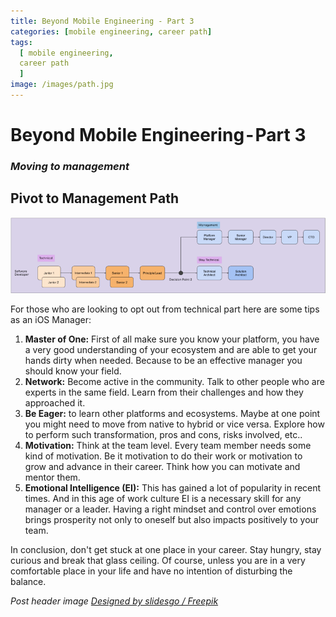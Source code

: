 ```yaml
---
title: Beyond Mobile Engineering - Part 3
categories: [mobile engineering, career path]
tags:
  [ mobile engineering,
  career path
  ]
image: /images/path.jpg
---
```


# Beyond Mobile Engineering - Part 3
### *Moving to management* 

## Pivot to Management Path

![Technical to Management](/images/beyondME/3_1.png)

For those who are looking to opt out from technical part here are some tips as an iOS Manager:

1. **Master of One:** First of all make sure you know your platform, you have a very good understanding of your ecosystem and are able to get your hands dirty when needed. Because to be an effective manager you should know your field.
2. **Network:** Become active in the community. Talk to other people who are experts in the same field. Learn from their challenges and how they approached it.
3. **Be Eager:** to learn other platforms and ecosystems. Maybe at one point you might need to move from native to hybrid or vice versa. Explore how to perform such transformation, pros and cons, risks involved, etc..
4. **Motivation:** Think at the team level. Every team member needs some kind of motivation. Be it motivation to do their work or motivation to grow and advance in their career. Think how you can motivate and mentor them.
5. **Emotional Intelligence (EI):** This has gained a lot of popularity in recent times. And in this age of work culture EI is a necessary skill for any manager or a leader. Having a right mindset and control over emotions brings prosperity not only to oneself but also impacts positively to your team.

In conclusion, don't get stuck at one place in your career. Stay hungry, stay curious and break that glass ceiling. Of course, unless you are in a very comfortable place in your life and have no intention of disturbing the balance.

*Post header image [Designed by slidesgo / Freepik]("http://www.freepik.com")*
